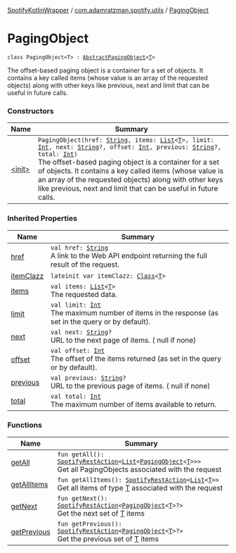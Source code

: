 [SpotifyKotlinWrapper](../../index.md) / [com.adamratzman.spotify.utils](../index.md) / [PagingObject](./index.md)

# PagingObject

`class PagingObject<T> : `[`AbstractPagingObject`](../-abstract-paging-object/index.md)`<`[`T`](index.md#T)`>`

The offset-based paging object is a container for a set of objects. It contains a key called items
(whose value is an array of the requested objects) along with other keys like previous, next and
limit that can be useful in future calls.

### Constructors

| Name | Summary |
|---|---|
| [&lt;init&gt;](-init-.md) | `PagingObject(href: `[`String`](https://kotlinlang.org/api/latest/jvm/stdlib/kotlin/-string/index.html)`, items: `[`List`](https://kotlinlang.org/api/latest/jvm/stdlib/kotlin.collections/-list/index.html)`<`[`T`](index.md#T)`>, limit: `[`Int`](https://kotlinlang.org/api/latest/jvm/stdlib/kotlin/-int/index.html)`, next: `[`String`](https://kotlinlang.org/api/latest/jvm/stdlib/kotlin/-string/index.html)`?, offset: `[`Int`](https://kotlinlang.org/api/latest/jvm/stdlib/kotlin/-int/index.html)`, previous: `[`String`](https://kotlinlang.org/api/latest/jvm/stdlib/kotlin/-string/index.html)`?, total: `[`Int`](https://kotlinlang.org/api/latest/jvm/stdlib/kotlin/-int/index.html)`)`<br>The offset-based paging object is a container for a set of objects. It contains a key called items (whose value is an array of the requested objects) along with other keys like previous, next and limit that can be useful in future calls. |

### Inherited Properties

| Name | Summary |
|---|---|
| [href](../-abstract-paging-object/href.md) | `val href: `[`String`](https://kotlinlang.org/api/latest/jvm/stdlib/kotlin/-string/index.html)<br>A link to the Web API endpoint returning the full result of the request. |
| [itemClazz](../-abstract-paging-object/item-clazz.md) | `lateinit var itemClazz: `[`Class`](http://docs.oracle.com/javase/8/docs/api/java/lang/Class.html)`<`[`T`](../-abstract-paging-object/index.md#T)`>` |
| [items](../-abstract-paging-object/items.md) | `val items: `[`List`](https://kotlinlang.org/api/latest/jvm/stdlib/kotlin.collections/-list/index.html)`<`[`T`](../-abstract-paging-object/index.md#T)`>`<br>The requested data. |
| [limit](../-abstract-paging-object/limit.md) | `val limit: `[`Int`](https://kotlinlang.org/api/latest/jvm/stdlib/kotlin/-int/index.html)<br>The maximum number of items in the response (as set in the query or by default). |
| [next](../-abstract-paging-object/next.md) | `val next: `[`String`](https://kotlinlang.org/api/latest/jvm/stdlib/kotlin/-string/index.html)`?`<br>URL to the next page of items. ( null if none) |
| [offset](../-abstract-paging-object/offset.md) | `val offset: `[`Int`](https://kotlinlang.org/api/latest/jvm/stdlib/kotlin/-int/index.html)<br>The offset of the items returned (as set in the query or by default). |
| [previous](../-abstract-paging-object/previous.md) | `val previous: `[`String`](https://kotlinlang.org/api/latest/jvm/stdlib/kotlin/-string/index.html)`?`<br>URL to the previous page of items. ( null if none) |
| [total](../-abstract-paging-object/total.md) | `val total: `[`Int`](https://kotlinlang.org/api/latest/jvm/stdlib/kotlin/-int/index.html)<br>The maximum number of items available to return. |

### Functions

| Name | Summary |
|---|---|
| [getAll](get-all.md) | `fun getAll(): `[`SpotifyRestAction`](../../com.adamratzman.spotify.main/-spotify-rest-action/index.md)`<`[`List`](https://kotlinlang.org/api/latest/jvm/stdlib/kotlin.collections/-list/index.html)`<`[`PagingObject`](./index.md)`<`[`T`](index.md#T)`>>>`<br>Get all PagingObjects associated with the request |
| [getAllItems](get-all-items.md) | `fun getAllItems(): `[`SpotifyRestAction`](../../com.adamratzman.spotify.main/-spotify-rest-action/index.md)`<`[`List`](https://kotlinlang.org/api/latest/jvm/stdlib/kotlin.collections/-list/index.html)`<`[`T`](index.md#T)`>>`<br>Get all items of type [T](index.md#T) associated with the request |
| [getNext](get-next.md) | `fun getNext(): `[`SpotifyRestAction`](../../com.adamratzman.spotify.main/-spotify-rest-action/index.md)`<`[`PagingObject`](./index.md)`<`[`T`](index.md#T)`>?>`<br>Get the next set of [T](index.md#T) items |
| [getPrevious](get-previous.md) | `fun getPrevious(): `[`SpotifyRestAction`](../../com.adamratzman.spotify.main/-spotify-rest-action/index.md)`<`[`PagingObject`](./index.md)`<`[`T`](index.md#T)`>?>`<br>Get the previous set of [T](index.md#T) items |

